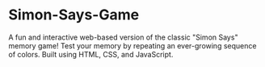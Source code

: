 # Simon-Says-Game
A fun and interactive web-based version of the classic "Simon Says" memory game!
Test your memory by repeating an ever-growing sequence of colors. Built using HTML, CSS, and JavaScript.
